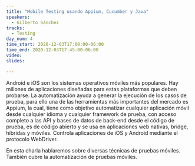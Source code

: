 ```yaml
---
title: "Mobile Testing usando Appium, Cucumber y Java"
speakers:
  - Gilberto Sánchez
tracks:
  - Testing
day_num: 4
time_start: 2020-12-03T17:00:00-06:00
time_end: 2020-12-03T17:45:00-06:00
video: 
slides: 

---
```


Android e iOS son los sistemas operativos móviles más populares. Hay millones de aplicaciones diseñadas para estas plataformas que deben probarse. La automatización ayuda a generar la ejecución de los casos de prueba, para ello una de las herramientas más importantes del mercado es Appium, la cual, tiene como objetivo automatizar cualquier aplicación móvil desde cualquier idioma y cualquier framework de prueba, con acceso completo a las API y bases de datos de back-end desde el código de prueba, es de código abierto y se usa en aplicaciones web nativas, bridge, híbridas y móviles. Controla aplicaciones de iOS y Android mediante el protocolo WebDriver.

En esta charla hablaremos sobre diversas técnicas de pruebas móviles. También cubre la automatización de pruebas móviles.